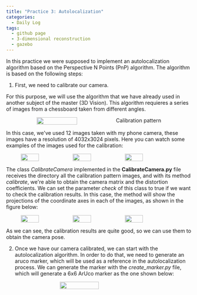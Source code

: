 ```yaml
---
title: "Practice 3: Autolocalization"
categories:
  - Daily Log
tags:
  - github page
  - 3-dimensional reconstruction
  - gazebo
---
```


In this practice we were supposed to implement an autolocalization algorithm based on the Perspective N Points (PnP) algorithm. 
The algorithm is based on the following steps:
1. First, we need to calibrate our camera.

For this purpose, we will use the algorithm that we have already used in another subject of the master (3D Vision). This algorithm requieres a series of images from
a chessboard taken from different angles.

<figure class="half" style="display: flex;flex-direction: row; justify-content: center;">
  <img src="{{ site.url }}{{ site.baseurl }}/assets/images/autolocalization/calibration_pattern.svg" alt="" style="width:51%">
  <figcaption>Calibration pattern</figcaption>
</figure>

In this case, we've used 12 images taken with my phone camera, these images have a resolution of 
4032x3024 pixels. Here you can watch some examples of the images used for the calibration:

<figure class="half" style="display: flex;flex-direction: row; justify-content: center;">
  <img src="{{ site.url }}{{ site.baseurl }}/assets/images/autolocalization/IMG_4047.png" alt="" style="width:35%">
  <img src="{{ site.url }}{{ site.baseurl }}/assets/images/autolocalization/IMG_4049.png" alt="" style="width:35%">
  <img src="{{ site.url }}{{ site.baseurl }}/assets/images/autolocalization/IMG_4050.png" alt="" style="width:35%">
</figure>

The class _CalibrateCamera_ implemented in the **CalibrateCamera.py** file receives the directory all the calibration pattern
images, and with its method _calibrate_, we're able to obtain the camera matrix and the distortion coefficients.
We can set the parameter _check_ of this class to true if we want to check the calibration results. In this case, the method 
will show the projections of the coordinate axes in each of the images, as shown in the figure below:

<figure class="half" style="display: flex;flex-direction: row; justify-content: center;">
  <img src="{{ site.url }}{{ site.baseurl }}/assets/images/autolocalization/checking_calibration1.png" alt="" style="width:35%">
  <img src="{{ site.url }}{{ site.baseurl }}/assets/images/autolocalization/checking_calibration2.png" alt="" style="width:35%">
  <img src="{{ site.url }}{{ site.baseurl }}/assets/images/autolocalization/checking_calibration3.png" alt="" style="width:35%">
</figure>

As we can see, the calibration results are quite good, so we can use them to obtain the camera pose.

2. Once we have our camera calibrated, we can start with the autolocalization algorithm. In order to do that, we need to generate
an aruco marker, which will be used as a reference in the autolocalization process. We can generate the marker with the _create_marker.py_
file, which will generate a 6x6 ArUco marker as the one shown below:

<figure class="half" style="display: flex;flex-direction: row; justify-content: center;">
  <img src="{{ site.url }}{{ site.baseurl }}/assets/images/autolocalization/marker.png" alt="" style="width:50%">
</figure>






